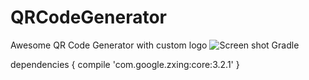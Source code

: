 # QRCodeGenerator
Awesome QR Code Generator with custom logo
![Screen shot](https://github.com/Farman786/QRCodeGenerator/tree/master/app/src/main/java/com/example/farman/screenshot/QRCode_Screen.png)
Gradle

dependencies {
    compile 'com.google.zxing:core:3.2.1'
}
